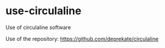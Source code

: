 # use-circulaline
Use of circulaline software

Use of the repository: https://github.com/deprekate/circulaline

